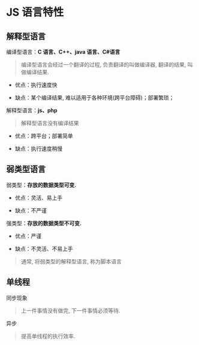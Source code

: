 # JS 语言特性

## 解释型语言

编译型语言：**C 语言、C++、java 语言、C#语言**

> 编译型语言会经过一个翻译的过程, 负责翻译的叫做编译器, 翻译的结果, 叫做编译结果.

- <TText type="success">优点：执行速度快</TText>

- <TText type="danger">缺点：某个编译结果, 难以适用于各种环境(跨平台障碍)；部署繁琐；</TText>

解释型语言：**js、php**

> 解释型语言没有编译结果

- <TText type="success">优点：跨平台；部署简单</TText>

- <TText type="danger">缺点：执行速度稍慢</TText>

## 弱类型语言

弱类型：**存放的数据类型可变.**

- <TText type="success">优点：灵活、易上手</TText>

- <TText type="danger">缺点：不严谨</TText>

强类型：**存放的数据类型不可变.**

- <TText type="success">优点：严谨</TText>

- <TText type="danger">缺点：不灵活、不易上手</TText>

> 通常, 将弱类型的解释型语言, 称为脚本语言

## 单线程

同步现象

> 上一件事情没有做完, 下一件事情必须等待.

异步

> 提高单线程的执行效率.
